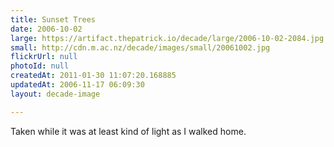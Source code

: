 ```yaml
---
title: Sunset Trees
date: 2006-10-02
large: https://artifact.thepatrick.io/decade/large/2006-10-02-2084.jpg
small: http://cdn.m.ac.nz/decade/images/small/20061002.jpg
flickrUrl: null
photoId: null
createdAt: 2011-01-30 11:07:20.168885
updatedAt: 2006-11-17 06:09:30
layout: decade-image

---
```

Taken while it was at least kind of light as I walked home.
